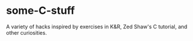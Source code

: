 # some-C-stuff

A variety of hacks inspired by exercises in K&R, Zed Shaw's C tutorial, and other curiosities.
